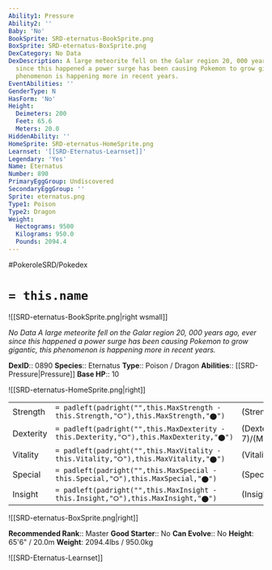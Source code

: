 ```yaml
---
Ability1: Pressure
Ability2: ''
Baby: 'No'
BookSprite: SRD-eternatus-BookSprite.png
BoxSprite: SRD-eternatus-BoxSprite.png
DexCategory: No Data
DexDescription: A large meteorite fell on the Galar region 20, 000 years ago, ever
  since this happened a power surge has been causing Pokemon to grow gigantic, this
  phenomenon is happening more in recent years.
EventAbilities: ''
GenderType: N
HasForm: 'No'
Height:
  Deimeters: 200
  Feet: 65.6
  Meters: 20.0
HiddenAbility: ''
HomeSprite: SRD-eternatus-HomeSprite.png
Learnset: '[[SRD-Eternatus-Learnset]]'
Legendary: 'Yes'
Name: Eternatus
Number: 890
PrimaryEggGroup: Undiscovered
SecondaryEggGroup: ''
Sprite: eternatus.png
Type1: Poison
Type2: Dragon
Weight:
  Hectograms: 9500
  Kilograms: 950.0
  Pounds: 2094.4
---
```


#PokeroleSRD/Pokedex

# `= this.name`

![[SRD-eternatus-BookSprite.png|right wsmall]]

*No Data*
*A large meteorite fell on the Galar region 20, 000 years ago, ever since this happened a power surge has been causing Pokemon to grow gigantic, this phenomenon is happening more in recent years.*

**DexID**:: 0890
**Species**:: Eternatus
**Type**:: Poison / Dragon
**Abilities**:: [[SRD-Pressure|Pressure]]
**Base HP**:: 10

![[SRD-eternatus-HomeSprite.png|right]]

|           |                                                                                        |                                          |
| --------- | -------------------------------------------------------------------------------------- | ---------------------------------------- |
| Strength  | `= padleft(padright("",this.MaxStrength - this.Strength,"⭘"),this.MaxStrength,"⬤")`    | (Strength::5)/(MaxStrength::5)   |
| Dexterity | `= padleft(padright("",this.MaxDexterity - this.Dexterity,"⭘"),this.MaxDexterity,"⬤")` | (Dexterity:: 7)/(MaxDexterity::7) |
| Vitality  | `= padleft(padright("",this.MaxVitality - this.Vitality,"⭘"),this.MaxVitality,"⬤")`    | (Vitality::6)/(MaxVitality::6)   |
| Special   | `= padleft(padright("",this.MaxSpecial - this.Special,"⭘"),this.MaxSpecial,"⬤")`       | (Special::8)/(MaxSpecial::8)     |
| Insight   | `= padleft(padright("",this.MaxInsight - this.Insight,"⭘"),this.MaxInsight,"⬤")`       | (Insight::6)/(MaxInsight::6)     |

![[SRD-eternatus-BoxSprite.png|right]]

**Recommended Rank**:: Master
**Good Starter**:: No
**Can Evolve**:: No
**Height**: 65'6" / 20.0m
**Weight**: 2094.4lbs / 950.0kg

![[SRD-Eternatus-Learnset]]